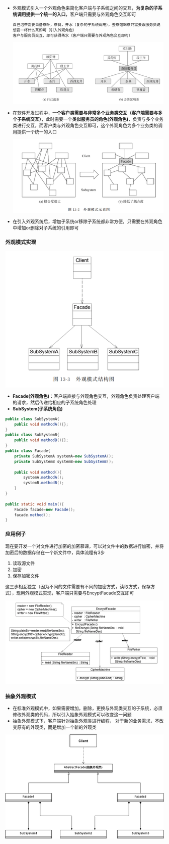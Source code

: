 * 外观模式引入一个外观角色来简化客户端与子系统之间的交互，**为复杂的子系统调用提供一个统一的入口**，客户端只需要与外观角色交互即可

  ```
  自己泡茶需要自备茶叶，茶具，开水（复杂的子系统调用），去茶馆喝茶只需要跟服务员说想要一杯什么茶即可（引入外观角色）
  客户与服务员交互，即可获得茶水（客户端只需要与外观角色交互即可）
  ```

  ![外观模式例子](picture/外观模式例子.png)

* 在软件开发过程中，**一个客户类需要与非常多个业务类交互（客户端需要与多个子系统交互）**，此时需要一个**类似服务员的角色(外观角色)**，负责与多个业务类进行交互，而客户类与外观角色交互即可，这个外观角色为多个业务类的调用提供一个统一的入口

  ![外观模式示例图](picture/外观模式示例图.png)

* 在引入外观系统后，增加子系统or移除子系统都非常方便，只需要在外观角色中增加or删除对子系统的引用即可



### 外观模式实现

![外观模式结构图](picture/外观模式结构图.png)

* **Facade(外观角色)**：客户端直接与外观角色交互，外观角色负责处理客户端的请求，然后传递给相应的子系统角色处理
* **SubSystem(子系统角色)**

```java
public class SubSystemA{
    public void methodA(){};
}
public class SubSystemB{
    public void methodB(){};
}
public class Facade{
    private SubSystemA systemA=new SubSystemA();
    private SubSystemB systemB=new SubSystemB();
    
    public void method(){
        systemA.methodA();
        systemB.methodB();
    }
}

public static void main(){
    Facade facade=new Facade();
    facade.method();
}
```





### 应用例子

现在要开发一个对文件进行加密的加密慕课，可以对文件中的数据进行加密，并将加密后的数据存储在一个新文件中，具体流程有3步

1. 读取源文件
2. 加密
3. 保存加密文件

这三步相互独立（因为不同的文件需要有不同的加密方式，读取方式，保存方式），现用外观模式实现，客户端只需要与EncyptFacade交互即可

![外观模式应用例子](picture/外观模式应用例子.png)



### 抽象外观模式

* 在标准外观模式中，如果需要增加，删除，更换与外观类交互的子系统，必须修改外观类的代码，所以引入抽象外观模式可以改变这一问题
* 抽象外观模式下，客户端针对抽象外观类进行编程， 对于新的业务需求，不改变原有的外观类，而是增加一个新的外观类

![抽象外观模式.drawio](picture/抽象外观模式.drawio.png)

